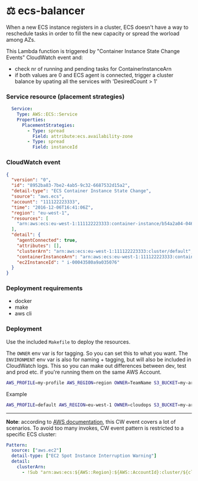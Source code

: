 # ⚖️  ecs-balancer

When a new ECS instance registers in a cluster, ECS doesn't have a way to reschedule tasks in order to fill the new capacity or spread the worload among AZs.

This Lambda function is triggered by "Container Instance State Change Events" CloudWatch event and:
- check nr of running and pending tasks for ContainerInstanceArn
- if both values are 0 and ECS agent is connected, trigger a cluster balance by upating all the services with 'DesiredCount > 1'


### Service resource (placement strategies)
```yaml
  Service:
    Type: AWS::ECS::Service
    Properties:
      PlacementStrategies:
        - Type: spread
          Field: attribute:ecs.availability-zone
        - Type: spread
          Field: instanceId
```


### CloudWatch event
```json
{
  "version": "0",
  "id": "8952ba83-7be2-4ab5-9c32-6687532d15a2",
  "detail-type": "ECS Container Instance State Change",
  "source": "aws.ecs",
  "account": "111122223333",
  "time": "2016-12-06T16:41:06Z",
  "region": "eu-west-1",
  "resources": [
    "arn:aws:ecs:eu-west-1:111122223333:container-instance/b54a2a04-046f-4331-9d74-3f6d7f6ca315"
  ],
  "detail": {
    "agentConnected": true,
    "attributes": [],
    "clusterArn": "arn:aws:ecs:eu-west-1:111122223333:cluster/default",
    "containerInstanceArn": "arn:aws:ecs:eu-west-1:111122223333:container-instance/803b97fd-1da1-4e31-8080-6b5b8f34123e",
    "ec2InstanceId": " i-00043580a9a035076"
  }
}
```


### Deployment requirements
- docker
- make
- aws cli


### Deployment
Use the included `Makefile` to deploy the resources.

The `OWNER` env var is for tagging. So you can set this to what you want.
The `ENVIRONMENT` env var is also for naming + tagging, but will also be included in CloudWatch logs.
This so you can make out differences between dev, test and prod etc. if you're running them on the same AWS Account.

```bash
AWS_PROFILE=my-profile AWS_REGION=region OWNER=TeamName S3_BUCKET=my-artifact-bucket ECS_CLUSTER=target-ecs-cluster make deploy
```

Example
```bash
AWS_PROFILE=default AWS_REGION=eu-west-1 OWNER=cloudops S3_BUCKET=my-artifact-bucket ECS_CLUSTER=cluster-one-prod make deploy
```

------

**Note**: according to [AWS documentation](https://docs.aws.amazon.com/AmazonECS/latest/developerguide/ecs_cwe_events.html), this CW event covers a lot of scenarios.
To avoid too many invokes, CW event pattern is restricted to a specific ECS cluster:

```yaml
Pattern:
  source: ["aws.ec2"]
  detail-type: ["EC2 Spot Instance Interruption Warning"]
  detail:
    clusterArn: 
      - !Sub "arn:aws:ecs:${AWS::Region}:${AWS::AccountId}:cluster/${clusterName}"
```

